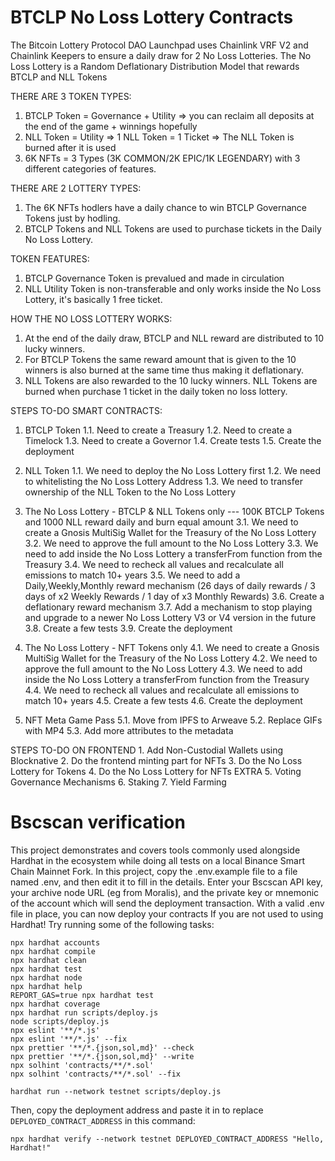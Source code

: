 # BTCLP No Loss Lottery Contracts

The Bitcoin Lottery Protocol DAO Launchpad uses Chainlink VRF V2 and Chainlink Keepers to ensure a daily draw for 2 No Loss Lotteries.
The No Loss Lottery is a Random Deflationary Distribution Model that rewards BTCLP and NLL Tokens

THERE ARE 3 TOKEN TYPES:
1. BTCLP Token = Governance + Utility => you can reclaim all deposits at the end of the game + winnings hopefully
2. NLL Token = Utility => 1 NLL Token = 1 Ticket => The NLL Token is burned after it is used
3. 6K NFTs = 3 Types (3K COMMON/2K EPIC/1K LEGENDARY) with 3 different categories of features.

THERE ARE 2 LOTTERY TYPES:
1. The 6K NFTs hodlers have a daily chance to win BTCLP Governance Tokens just by hodling.
2. BTCLP Tokens and NLL Tokens are used to purchase tickets in the Daily No Loss Lottery. 

TOKEN FEATURES:
1. BTCLP Governance Token is prevalued and made in circulation
2. NLL Utility Token is non-transferable and only works inside the No Loss Lottery, it's basically 1 free ticket.

HOW THE NO LOSS LOTTERY WORKS:
1. At the end of the daily draw, BTCLP and NLL reward are distributed to 10 lucky winners.
2. For BTCLP Tokens the same reward amount that is given to the 10 winners is also burned at the same time thus making it deflationary. 
3. NLL Tokens are also rewarded to the 10 lucky winners. NLL Tokens are burned when purchase 1 ticket in the daily token no loss lottery.


STEPS TO-DO SMART CONTRACTS:
1. BTCLP Token
    1.1. Need to create a Treasury
    1.2. Need to create a Timelock
    1.3. Need to create a Governor
    1.4. Create tests
    1.5. Create the deployment

2. NLL Token
    1.1. We need to deploy the No Loss Lottery first
    1.2. We need to whitelisting the No Loss Lottery Address
    1.3. We need to transfer ownership of the NLL Token to the No Loss Lottery

<!-- 328.000 BTCLP Tokens Daily Reward -->
3. The No Loss Lottery - BTCLP & NLL Tokens only --- 100K BTCLP Tokens and 1000 NLL reward daily and burn equal amount
    3.1. We need to create a Gnosis MultiSig Wallet for the Treasury of the No Loss Lottery
    3.2. We need to approve the full amount to the No Loss Lottery
    3.3. We need to add inside the No Loss Lottery a transferFrom function from the Treasury
    3.4. We need to recheck all values and recalculate all emissions to match 10+ years
        3.5. We need to add a Daily,Weekly,Monthly reward mechanism (26 days of daily rewards / 3 days of x2 Weekly Rewards / 1 day of x3 Monthly Rewards)
        3.6. Create a deflationary reward mechanism
        3.7. Add a mechanism to stop playing and upgrade to a newer No Loss Lottery V3 or V4 version in the future
    3.8. Create a few tests
    3.9. Create the deployment

<!-- 40% to NFT Holders and 60% to Tokens -->
4. The No Loss Lottery - NFT Tokens only
    4.1. We need to create a Gnosis MultiSig Wallet for the Treasury of the No Loss Lottery
    4.2. We need to approve the full amount to the No Loss Lottery
    4.3. We need to add inside the No Loss Lottery a transferFrom function from the Treasury
    4.4. We need to recheck all values and recalculate all emissions to match 10+ years
    4.5. Create a few tests
    4.6. Create the deployment

5. NFT Meta Game Pass
    5.1. Move from IPFS to Arweave
    5.2. Replace GIFs with MP4
    5.3. Add more attributes to the metadata

STEPS TO-DO ON FRONTEND
    1. Add Non-Custodial Wallets using Blocknative
    2. Do the frontend minting part for NFTs
    3. Do the No Loss Lottery for Tokens
    4. Do the No Loss Lottery for NFTs
    EXTRA
    5. Voting Governance Mechanisms
    6. Staking
    7. Yield Farming

# Bscscan verification
This project demonstrates and covers tools commonly used alongside Hardhat in the ecosystem while doing all tests on a local Binance Smart Chain Mainnet Fork. In this project, copy the .env.example file to a file named .env, and then edit it to fill in the details. 
Enter your Bscscan API key, your archive node URL (eg from Moralis), and the private key or mnemonic of the account which will send the deployment transaction. 
With a valid .env file in place, you can now deploy your contracts
If you are not used to using Hardhat!
Try running some of the following tasks:

```shell
npx hardhat accounts
npx hardhat compile
npx hardhat clean
npx hardhat test
npx hardhat node
npx hardhat help
REPORT_GAS=true npx hardhat test
npx hardhat coverage
npx hardhat run scripts/deploy.js
node scripts/deploy.js
npx eslint '**/*.js'
npx eslint '**/*.js' --fix
npx prettier '**/*.{json,sol,md}' --check
npx prettier '**/*.{json,sol,md}' --write
npx solhint 'contracts/**/*.sol'
npx solhint 'contracts/**/*.sol' --fix
```

```shell
hardhat run --network testnet scripts/deploy.js
```

Then, copy the deployment address and paste it in to replace `DEPLOYED_CONTRACT_ADDRESS` in this command:

```shell
npx hardhat verify --network testnet DEPLOYED_CONTRACT_ADDRESS "Hello, Hardhat!"
```

